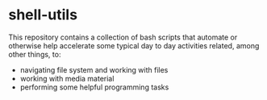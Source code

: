 # shell-utils
This repository contains a collection of bash scripts that automate or otherwise help accelerate some typical day to day activities related, among other things, to:
* navigating file system and working with files
* working with media material
* performing some helpful programming tasks
